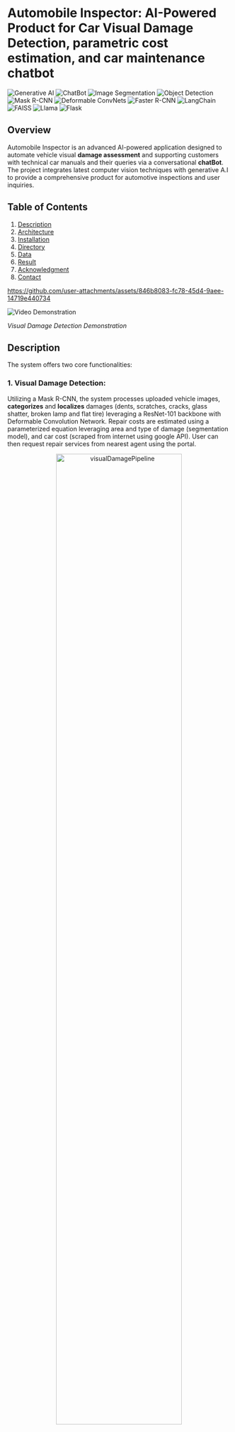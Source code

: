 # Automobile Inspector: AI-Powered Product for Car Visual Damage Detection, parametric cost estimation, and car maintenance chatbot

![Generative AI](https://img.shields.io/badge/Generative%20AI-green)
![ChatBot](https://img.shields.io/badge/Chat%20Bot-blue)
![Image Segmentation](https://img.shields.io/badge/Image%20Segmentation-orange)
![Object Detection](https://img.shields.io/badge/Object%20Detection-yellow)
![Mask R-CNN](https://img.shields.io/badge/Mask%20R--CNN-red)
![Deformable ConvNets](https://img.shields.io/badge/DCN-Deformable%20ConvNets-yellowgreen)
![Faster R-CNN](https://img.shields.io/badge/Faster%20R--CNN-purple)
![LangChain](https://img.shields.io/badge/LangChain-blue)
![FAISS](https://img.shields.io/badge/FAISS-white)
![Llama](https://img.shields.io/badge/Llama-grey)
![Flask](https://img.shields.io/badge/Flask-black)


## Overview
Automobile Inspector is an advanced AI-powered application designed to automate vehicle visual **damage assessment** and supporting customers with technical car manuals and their queries via a conversational **chatBot**. The project integrates latest computer vision techniques with generative A.I to provide a comprehensive product for automotive inspections and user inquiries.

## Table of Contents
1. [Description](#description)
2. [Architecture](#architecture)
3. [Installation](#installation)
4. [Directory](#directory)
5. [Data](#data)
6. [Result](#result)
7. [Acknowledgment](#acknowledgment)
8. [Contact](#Contact)

https://github.com/user-attachments/assets/846b8083-fc78-45d4-9aee-14719e440734

![Video Demonstration](https://github.com/user-attachments/assets/846b8083-fc78-45d4-9aee-14719e440734)

*Visual Damage Detection Demonstration*


   
## Description
The system offers two core functionalities:
### 1. Visual Damage Detection: 
Utilizing a Mask R-CNN, the system processes uploaded vehicle images, **categorizes** and **localizes** damages (dents, scratches, cracks, glass shatter, broken lamp and flat tire) leveraging a ResNet-101 backbone with Deformable Convolution Network. Repair costs are estimated using a parameterized equation leveraging area and type of damage (segmentation model), and car cost (scraped from internet using google API). User can then request repair services from nearest agent using the portal. 
<div align="center">
   <img src="https://github.com/user-attachments/assets/1442c5ef-e539-4063-822e-1f51819eb23a" alt="visualDamagePipeline" width="75%">
</div>

### 2. RAG based carBot: 
carBot provides a **conversation style chatbot** that answers user queries about their vehicle. It uses a Retrieval-Augmented Generation (RAG) pipeline that allows users to upload car manuals or provide web links. The system processes the question further refining it by utilizing the chat history, extracts relevant documents from the FAISS vectorstore, and uses a pre-trained large language model to answer user queries about their vehicle. Since the model gives answers based on the user uploaded car manual, this ensures that the information provided is accurate, context-specific, and directly related to the user's specific vehicle model.
<div align="center">
   <img src="https://github.com/user-attachments/assets/3670f274-12a4-45fa-afe1-1c342c6d0334" alt="chatBot Interface" width="50%">   
</div>

## Architecture

The Automobile Inspector system is composed of several key components, each serving a distinct role in the overall architecture:
### 1. Frontend:
- **User Interface:** The application provides an intuitive and user-friendly interface, built with **HTML, CSS, and JavaScript**. Users can upload images, provide car manual PDFs, and interact with the system through a clean and responsive design.
- **carbot Interface:**  A dedicated interface for the NLP-based chatbot allows users to ask questions about their vehicle, with the system retrieving and presenting relevant information from uploaded manuals.

### 2. Backend:
- **Flask Server:** The backend is powered by **Flask**, a lightweight Python web framework. The server handles user requests, manages sessions, processes images, and interacts with the machine learning models.
- **RESTful API:**  The backend exposes several endpoints for image uploads, damage detection, manual processing, and query handling, making the system modular and easy to extend.
- **Database:** Relational **SQLlite** database for storing user, order, predictions, etc. information.

### 3. Computer Vision Module:
- **Image Segmentation-Based Damage Detection:**
- The damage detection pipeline is powered by a **Mask R-CNN** architecture, which leverages a **ResNet-101 backbone** with **Deformable Convolutional Networks (DCN)** to enhance feature extraction, especially for detecting irregularly shaped objects like vehicle damages. The model is fine-tuned to detect and segment six specific damage types: dent, scratch, crack, glass shatter, lamp broken, and tire flat.
- The **Feature Pyramid Network (FPN) enhances multi-scale feature detection**, allowing the system to accurately identify damages across different resolutions. The **Region Proposal Network (RPN)** generates candidate bounding boxes, which are refined and classified by the **ROI Head** to produce precise damage localization and segmentation masks.
- Post-detection, the system calculates the repair cost by analyzing the detected damage in relation to the vehicle’s value and age, considering carfully choosen damage factors. The results are visualized with detailed breakdowns, providing users with actionable insights.
  
- **Vehicle Object Detection:**  An additional car object detection pipeline with pretrained **Faster R-CNN** weights is employed to identify and isolate the vehicle in the image, ensuring that the above damage detection is focused on the correct region.

### 4. LLM ChatBot:
- **RAG-Based Information Retrieval:** The CarBot component employs a Retrieval-Augmented Generation (RAG) pipeline to handle user queries about their vehicles by processing car manuals or related web content. It uses **LangChain for document processing**, where car manuals are parsed and segmented using the Recursive Character TextSplitter. Web content is similarly processed through an UnstructuredURLLoader. The segmented text is embedded using OpenAI or Ollama embeddings, depending on the model selected, and **indexed with FAISS** (Facebook AI Similarity Search) to facilitate efficient retrieval. The prompt is carfully designed to return an answer only if it is present in the provided document, otherwise it lets the user know that the answer is not present in the uploaded documents.
  
**Query Processing:** When a user submits a query, the system first **rephrases it within the context of the chat history** using LLama 3.1/ GPT 4-o-mini. The rephrased question is then matched against the indexed content, and relevant segments are retrieved. These segments are fed into a language model to generate a precise, context-aware answer.

<div align="center">
   <img src="https://github.com/user-attachments/assets/76985443-ee97-4b38-a247-7dc15d3fdf73" alt="RAG pipeline" width="75%">
</div>

### 5. Database and File Management:
**SQLite Database:** User data, including account details, session information, and inference results, are stored in an SQLite database. The database is managed using SQLAlchemy, providing a robust and scalable solution for data persistence.

**Static Files:** Images, processed documents, and inference results are managed in structured directories, ensuring easy access and retrieval.

### 6. Error Handling and Logging:
**Logging:** The system employs detailed logging at various stages, ensuring that errors can be traced and addressed efficiently.

**Error Management:** The system is designed to handle common errors gracefully, providing users with clear feedback and suggestions for resolving issues.

## Installation

To set up the project, follow these steps:
1. Clone the repository:
   ```bash
   git clone https://github.com/Divyeshpratap/A.I.-AutoInspector.git
2. Navigate to the project directory and run the setup script to install necessary dependencies.
   ```bash
   cd A.I.-AutoInspector
   chmod +x setup.sh
   ./setup.sh

3. Set up your environment variable (.env file):
   ```bash
   FLASK_SECRET_KEY='your_flask_secret_key'
   GoogleMaps_API_KEY='your_google_maps_api_key'
   GoogleSearch_API_KEY='your_google_search_api_key'
   GoogleSearch_engine_id='your_google_search_engine_id'
   OPENAI_API_KEY='your_openai_api_key'


4. Execute the script using the following command:
   ```bash
   python create_admin.py [--username <admin_username>] [--email <admin_email>] [--password <admin_password>]
   python app.py

## Directory
### (1)Root:
```
${ROOT}/
│
├── carDDModel/                 # Damage inferencing model and associated weights
│   ├── dcn_plus_cfg_small.py    # Configuration file for the DCN model
│   └── checkpoint.pth           # Checkpoint weights for the DCN model
│
├── instance/                   # SQLite database
│   └── site.db
│
├── models/                     # Python modules for database, CV, NLP
│   ├── database.py             # Database models and setup
│   ├── cv/                     # Computer Vision models
│   │   └── cv_model.py         # CV model implementations
│   │
│   ├── nlp/                    # Natural Language Processing models
│   │   └── nlp_model.py        # NLP model implementations
│   │
│   └── __pycache__/            # Python cache files (excluded from README)
│
├── static/                     # Static assets for the web app
│   ├── css/                    # CSS files
│   │   └── style.css
│   ├── images/                 # Image files
│   │   ├── inferenceSample.png
│   │   ├── logo.png
│   │   ├── RAG_Flow.png
│   │   └── visualDamagePipeline.png
│   ├── js/                     # JavaScript files
│   │   └── script.js
│   └── results/                # Result images or data
│
├── templates/                  # HTML templates for Flask
│   ├── add_agent.html
│   ├── admin_dashboard.html
│   ├── admin_login_dontknow.html
│   ├── agent_dashboard.html
│   ├── agent_profile.html
│   ├── base.html
│   ├── chatbot_index.html
│   ├── detailed_analysis.html
│   ├── edit_user.html
│   ├── index.html
│   ├── login.html
│   ├── order_details.html
│   ├── register.html
│   ├── upload.html
│   ├── user_dashboard.html
│   ├── user_order_details.html
│   └── user_profile.html
│
├── uploads/                    # Uploaded files for chatbot and other features
│
├── utils/                      # Utility modules and scripts
│   ├── context_processor.py
│   ├── data_helpers.py
│   ├── filters.py
│   ├── geolocation.py
│   ├── helpers.py
│   ├── sqlalchemy_events.py
│   └── web_scraper.py
│
├── app.py                      # Main Flask application script
├── create_admin.py             # Script to create admin account
├── LICENSE                     # Project license
├── README.md                   # Project documentation
├── requirements.txt            # Python dependencies
└── setup.sh                    # Script to set up the environment

```
## Data

The checkpoint file (pretrained weight) are placed in carDDModel folder.

## Result

### Image Pipeline

Below are the training result of the damage detection and segmentation model.
#### Training Metrics and Curve
For an object detection and segmentation model, several metrics help to understand the performance and behavior:
- **Loss RPN CLoss (Region Proposal Network Classification Loss):** Measures how well the Region Proposal Network (RPN) classifies anchor boxes as containing an object or background. It's critical for the model's ability to propose potential object locations.
- **Loss RPN BBox (Region Proposal Network Bounding Box Loss):** Measures the accuracy of the bounding box adjustments made by the RPN to refine anchor boxes into object proposals.
- **Loss Cls (Classification Loss):**  Evaluates the classification performance of the model in assigning detected objects to the correct categories.
- **Loss BBox (Bounding Box Loss):** Quantifies the error in the predicted bounding boxes relative to the ground truth boxes, affecting the accuracy of object localization.
- **Loss Mask (Mask Loss):** Measures the quality of the segmentation masks generated by the model, which outlines the detected objects.

<div align="center">
   <img src="https://github.com/user-attachments/assets/b33c7d7e-8014-412c-bf4a-cdb481b3a9e6" alt="Training Loss Metrics" width="75%">
</div>


Overall, as seen in the above image, the training loss across all components consistently decreases over the epochs and flattens towards the end. The total loss decreases from 0.851 at epoch 1 to 0.281 at epoch 2, and finally to 0.189 at epoch 31, showing a significant reduction, which reflects effective learning.
#### Validation Metrics and Curve:
**Mean Average Precision (mAP)** metrics are used for evaluating the performance of object detection models, especially on validation data. mAP measures how well the model detects and localizes objects in images by calculating the average precision at various Intersection over Union (IoU) thresholds.

<div align="center">
   <img src="https://github.com/user-attachments/assets/b638ba82-e987-4001-9675-bf86c8bbd315" alt="Validation Metrics" width="75%">
</div>

- **BBox mAP Small, Medium, and Large (Bounding Box mAP for Different Object Sizes):** These metrics measure the mAP separately for small, medium, and large objects, providing insight into how the model performs across various object scales. In the above graph, it can be seen that the mAP is higher for larger objects compared to smaller ones, which is a common trend in object detection models. The mAP graph shows generally improving trends for all three object sizes.
- **Segmentation mAP (Segmentation Mean Average Precision):** Segmentation mAP evaluates the model’s performance in segmenting objects, measuring how well the predicted masks match the ground truth masks. Segmentation mAP also shows a positive trend, reflecting improved segmentation quality.

The consistent decrease in training losses and the improving mAP values indicate that the model is effectively learning to detect and segment objects. The performance is especially strong for medium and large objects, while small object detection remains a typical challenge.

**Text Pipeline**

For Retrieval-Augmented Generation (RAG) based LLM chatbot models, **qualitative measures** are usually more indicative of the model's performance than quantitative metrics. Although the evaluation of the chatbot is still in progress, the quality of results improved significantly after the integration of history, allowing for refined question prompts by considering prior conversation context.

## Acknowledgment

This project uses resources and data from:
carDD dataset https://github.com/CarDD-USTC/CarDD-USTC.github.io

## Contact
For more information, contact [Divyesh Pratap Singh](https://www.linkedin.com/in/divyesh-pratap-singh/)

## License

This project is licensed under the [MIT License](LICENSE).
